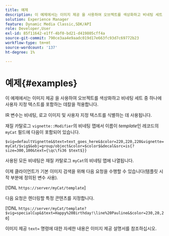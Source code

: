 ```yaml
---
title: 예제
description: 이 예제에서는 이미지 제공 을 사용하여 오브젝트를 색상화하고 비네팅 세트 중 하나에 사용자 지정 텍스트를 포함하는 데칼을 적용합니다.
solution: Experience Manager
feature: Dynamic Media Classic,SDK/API
role: Developer,User
exl-id: 85f11642-e1ff-4bf0-bd21-d419805cff4a
source-git-commit: 790ce3aa4e9aadc019d17e663fc93d7c69772b23
workflow-type: tm+mt
source-wordcount: '137'
ht-degree: 1%

---
```


# 예제{#examples}

이 예제에서는 이미지 제공 을 사용하여 오브젝트를 색상화하고 비네팅 세트 중 하나에 사용자 지정 텍스트를 포함하는 데칼을 적용합니다.

IR 변수는 비네팅, 로고 이미지 및 사용자 지정 텍스트를 식별하는 데 사용됩니다.

재질 카탈로그 `vignette::Modifier`의 비네팅 맵에서 이름이 *template*&#x200B;인 레코드의 `myCat` 필드에 다음이 포함되어 있습니다.

`$vig=defaultVignette&$text=text_goes_here&$color=220,220,220&vignette=myCat/$vig$&obj=group/object&color=$color$&decal&src=is{?size=300,100&text={\qc\fs36 $text$}}`

사용된 모든 비네팅은 재질 카탈로그 `myCat`의 비네팅 맵에 나열됩니다.

이제 클라이언트가 기본 이미지 검색을 위해 다음 요청을 수행할 수 있습니다(템플릿 시작 부분에 정의된 변수 사용).

[!DNL `https://server/myCat/template`]

다음 요청은 렌더링할 특정 콘텐츠를 지정합니다.

[!DNL `https://server/myCat/template?$vig=specialCup&$text=Happy%20Birthday!\line%20Pauline&$color=230,20,20`]

이미지 제공 `text=` 명령에 대한 자세한 내용은 이미지 제공 설명서를 참조하십시오.

